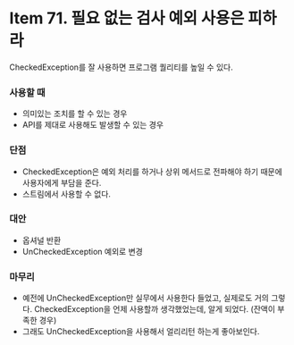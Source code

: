# Item 71. 필요 없는 검사 예외 사용은 피하라

CheckedException를 잘 사용하면 프로그램 퀄리티를 높일 수 있다.

### 사용할 때

- 의미있는 조치를 할 수 있는 경우
- API를 제대로 사용해도 발생할 수 있는 경우

### 단점

- CheckedException은 예외 처리를 하거나 상위 메서드로 전파해야 하기 때문에 사용자에게 부담을 준다.
- 스트림에서 사용할 수 없다.

### 대안

- 옵셔널 반환
- UnCheckedException 예외로 변경

### 마무리

- 예전에 UnCheckedException만 실무에서 사용한다 들었고, 실제로도 거의 그렇다. CheckedException을 언제 사용할까 생각했었는데, 알게 되었다. (잔액이 부족한 경우)
- 그래도 UnCheckedException을 사용해서 얼리리턴 하는게 좋아보인다.
